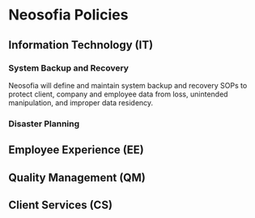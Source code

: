 # Neosofia Policies

## Information Technology (IT)

### System Backup and Recovery

Neosofia will define and maintain system backup and recovery SOPs to protect client, company and employee data from loss, unintended manipulation, and improper data residency.

### Disaster Planning

## Employee Experience (EE)

## Quality Management (QM)

## Client Services (CS)
